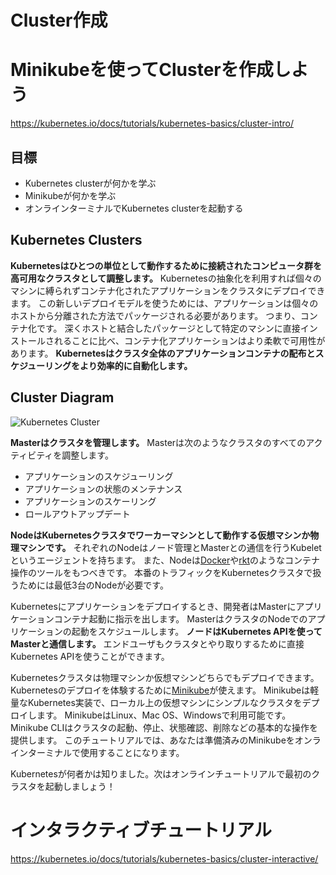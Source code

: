 Cluster作成
===========

# Minikubeを使ってClusterを作成しよう

https://kubernetes.io/docs/tutorials/kubernetes-basics/cluster-intro/

## 目標
* Kubernetes clusterが何かを学ぶ
* Minikubeが何かを学ぶ
* オンラインターミナルでKubernetes clusterを起動する

## Kubernetes Clusters

**Kubernetesはひとつの単位として動作するために接続されたコンピュータ群を高可用なクラスタとして調整します。**
Kubernetesの抽象化を利用すれば個々のマシンに縛られずコンテナ化されたアプリケーションをクラスタにデプロイできます。
この新しいデプロイモデルを使うためには、アプリケーションは個々のホストから分離された方法でパッケージされる必要があります。
つまり、コンテナ化です。
深くホストと結合したパッケージとして特定のマシンに直接インストールされることに比べ、コンテナ化アプリケーションはより柔軟で可用性があります。
**Kubernetesはクラスタ全体のアプリケーションコンテナの配布とスケジューリングをより効率的に自動化します。**

## Cluster Diagram
![Kubernetes Cluster](https://kubernetes.io/docs/tutorials/kubernetes-basics/public/images/module_01_cluster.svg)

**Masterはクラスタを管理します。**
Masterは次のようなクラスタのすべてのアクティビティを調整します。

* アプリケーションのスケジューリング
* アプリケーションの状態のメンテナンス
* アプリケーションのスケーリング
* ロールアウトアップデート

**NodeはKubernetesクラスタでワーカーマシンとして動作する仮想マシンか物理マシンです。**
それぞれのNodeはノード管理とMasterとの通信を行うKubeletというエージェントを持ちます。
また、Nodeは[Docker](https://www.docker.com/)や[rkt](https://coreos.com/rkt/)のようなコンテナ操作のツールをもつべきです。
本番のトラフィックをKubernetesクラスタで扱うためには最低3台のNodeが必要です。

Kubernetesにアプリケーションをデプロイするとき、開発者はMasterにアプリケーションコンテナ起動に指示を出します。
MasterはクラスタのNodeでのアプリケーションの起動をスケジュールします。
**ノードはKubernetes APIを使ってMasterと通信します。**
エンドユーザもクラスタとやり取りするために直接Kubernetes APIを使うことができます。

Kubernetesクラスタは物理マシンか仮想マシンどちらでもデプロイできます。
Kubernetesのデプロイを体験するために[Minikube](https://github.com/kubernetes/minikube)が使えます。
Minikubeは軽量なKubernetes実装で、ローカル上の仮想マシンにシンプルなクラスタをデプロイします。
MinikubeはLinux、Mac OS、Windowsで利用可能です。
Minikube CLIはクラスタの起動、停止、状態確認、削除などの基本的な操作を提供します。
このチュートリアルでは、あなたは準備済みのMinikubeをオンラインターミナルで使用することになります。

Kubernetesが何者かは知りました。次はオンラインチュートリアルで最初のクラスタを起動しましょう！

# インタラクティブチュートリアル
https://kubernetes.io/docs/tutorials/kubernetes-basics/cluster-interactive/
